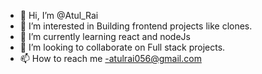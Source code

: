 - 👋 Hi, I’m @Atul_Rai
- 👀 I’m interested in Building frontend projects like clones.
- 🌱 I’m currently learning react and nodeJs
- 💞️ I’m looking to collaborate on Full stack projects.
- 📫 How to reach me -atulrai056@gmail.com 

<!---
atulrai056/atulrai056 is a ✨ special ✨ repository because its `README.md` (this file) appears on your GitHub profile.
You can click the Preview link to take a look at your changes.
--->
